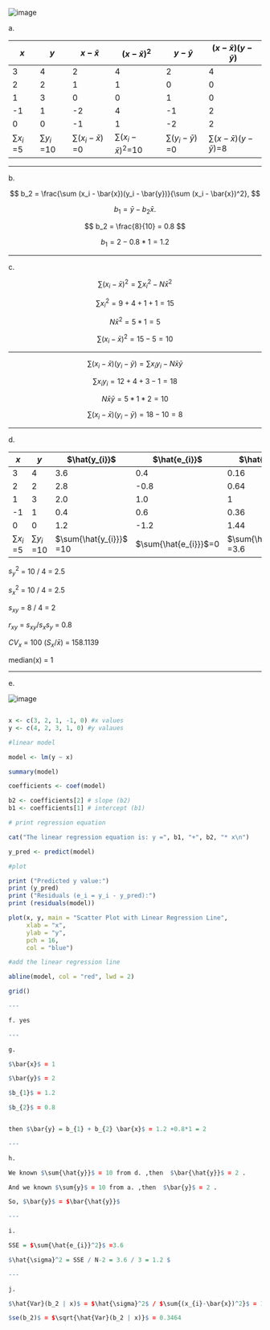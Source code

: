 ![image](https://github.com/user-attachments/assets/fad4610c-ea79-4d6c-904d-a374e98c7442)

a.

|$x$             | $y$             | $x- \bar{x}$              |$( x- \bar{x})^2$           | $y- \bar{y}$              |$(x- \bar{x})(y-\bar{y})$        |
|----------------|-----------------|---------------------------|----------------------------|---------------------------|---------------------------------|
|3               |4                | 2                         |4                           |2                          |	4                            |
|2               |2                | 1                         |1                           |0                          |  0                              |
|1               |3                | 0                         |0                           |1                          |	0                            |
|-1              |1                | -2                        |4                           |-1                         |	2                            |
|0               |0                | -1                        |1                           |-2                         |	2                            |
|$\sum{x_{i}}$ =5|$\sum{y_{i}}$ =10|$\sum{(x_{i}-\bar{x})}$ =0 |$\sum{(x_{i}-\bar{x})^2}$=10|$\sum{(y_{i}-\bar{y})}$ =0 |$\sum{(x- \bar{x})(y-\bar{y})}$=8|    

---

b. 

$$
b_2 = \frac{\sum (x_i - \bar{x})(y_i - \bar{y})}{\sum (x_i - \bar{x})^2},
$$

$$
b_1 = \bar{y} - b_2 \bar{x}.
$$

$$ b_2 = \frac{8}{10} = 0.8 $$

$$ b_1 = 2 - 0.8 * 1 = 1.2 $$

---

c.

$$
\sum (x_i - \bar{x})^2 = \sum x_i^2 - N \bar{x}^2
$$

$$ \sum x_i^2 = 9 + 4 + 1 + 1 = 15 $$

$$ N \bar{x}^2 = 5 * 1 = 5 $$ 

$$ \sum (x_i - \bar{x})^2 = 15 - 5 = 10 $$

---

$$
\sum (x_i - \bar{x})(y_i - \bar{y}) = \sum x_i y_i - N \bar{x} \bar{y}
$$

$$ \sum x_i y_i = 12 + 4 + 3 - 1 = 18 $$

$$ N \bar{x} \bar{y} = 5 * 1 * 2 = 10 $$

$$ \sum (x_i - \bar{x})(y_i - \bar{y}) = 18 - 10 = 8$$

---

d.

|$x$             | $y$             | $\hat{y_{i}}$         |$\hat{e_{i}}$           | $\hat{e_{i}}^2$           |$x_{i}\hat{e_{i}}$               |
|----------------|-----------------|-----------------------|------------------------|---------------------------|---------------------------------|
|3               |4                | 3.6                   | 0.4                    |0.16                       |	1.2                            |
|2               |2                | 2.8                   |-0.8                    |0.64                       | -1.6                            |
|1               |3                | 2.0                   | 1.0                    |1                          |	1                              |
|-1              |1                | 0.4                   | 0.6                    |0.36                       | -0.6                            |
|0               |0                | 1.2                   |-1.2                    |1.44                       |	0                              |
|$\sum{x_{i}}$ =5|$\sum{y_{i}}$ =10|$\sum{\hat{y_{i}}}$ =10|$\sum{\hat{e_{i}}}$=0   |$\sum{\hat{e_{i}}^2}$ =3.6 |$\sum{x_{i}\hat{e_{i}}}$=0       |  

$s_{y}^2$ = 10 / 4 = 2.5

$s_{x}^2$ = 10 / 4  = 2.5

$s_{xy}$  = 8 / 4 = 2

$r_{xy}$ = $s_{xy}/s_{x}s_{y}$ = 0.8

$CV_{x}$ = 100 ($S_{x} / \bar{x} )$ = 158.1139

median(x) = 1

---

e.

![image](https://github.com/user-attachments/assets/e2fdc1a4-50b4-44e0-90c4-d7a8465db82a)

``` R code

x <- c(3, 2, 1, -1, 0) #x values
y <- c(4, 2, 3, 1, 0) #y valaues

#linear model

model <- lm(y ~ x)

summary(model)

coefficients <- coef(model)

b2 <- coefficients[2] # slope (b2)
b1 <- coefficients[1] # intercept (b1)

# print regression equation

cat("The linear regression equation is: y =", b1, "+", b2, "* x\n")

y_pred <- predict(model)

#plot

print ("Predicted y value:")
print (y_pred)
print ("Residuals (e_i = y_i - y_pred):")
print (residuals(model))

plot(x, y, main = "Scatter Plot with Linear Regression Line",
     xlab = "x",
     ylab = "y",
     pch = 16,
     col = "blue")

#add the linear regression line

abline(model, col = "red", lwd = 2)

grid()

---

f. yes

---

g.

$\bar{x}$ = 1

$\bar{y}$ = 2

$b_{1}$ = 1.2

$b_{2}$ = 0.8


then $\bar{y} = b_{1} + b_{2} \bar{x}$ = 1.2 +0.8*1 = 2

---

h.

We known $\sum{\hat{y}}$ = 10 from d. ,then  $\bar{\hat{y}}$ = 2 .

And we known $\sum{y}$ = 10 from a. ,then  $\bar{y}$ = 2 .

So, $\bar{y}$ = $\bar{\hat{y}}$

---

i.

SSE = $\sum{\hat{e_{i}}^2}$ =3.6

$\hat{\sigma}^2 = SSE / N-2 = 3.6 / 3 = 1.2 $

---

j.

$\hat{Var}(b_2 | x)$ = $\hat{\sigma}^2$ / $\sum{(x_{i}-\bar{x})^2}$ = 1.2 / 10 = 0.12

$se(b_2)$ = $\sqrt{\hat{Var}(b_2 | x)}$ = 0.3464

